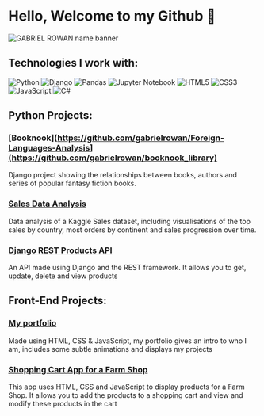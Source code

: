 
# Hello, Welcome to my Github :wave: 

![GABRIEL ROWAN name banner](https://github.com/user-attachments/assets/3281a76b-d4da-499d-b680-85ff5c1ad7b7)

## Technologies I work with: 

![Python](https://img.shields.io/badge/python-3670A0?style=for-the-badge&logo=python&logoColor=ffdd54)
![Django](https://img.shields.io/badge/django-%23092E20.svg?style=for-the-badge&logo=django&logoColor=white)
![Pandas](https://img.shields.io/badge/pandas-%23150458.svg?style=for-the-badge&logo=pandas&logoColor=white)
![Jupyter Notebook](https://img.shields.io/badge/jupyter-%23FA0F00.svg?style=for-the-badge&logo=jupyter&logoColor=white)
![HTML5](https://img.shields.io/badge/html5-%23E34F26.svg?style=for-the-badge&logo=html5&logoColor=white)
![CSS3](https://img.shields.io/badge/css3-%231572B6.svg?style=for-the-badge&logo=css3&logoColor=white)
![JavaScript](https://img.shields.io/badge/javascript-%23323330.svg?style=for-the-badge&logo=javascript&logoColor=%23F7DF1E)
![C#](https://img.shields.io/badge/c%23-%23239120.svg?style=for-the-badge&logo=csharp&logoColor=white)

## Python Projects: 

### [Booknook](https://github.com/gabrielrowan/Foreign-Languages-Analysis](https://github.com/gabrielrowan/booknook_library)

Django project showing the relationships between books, authors and series of popular fantasy fiction books.

### [Sales Data Analysis](https://github.com/gabrielrowan/sales_analysis)

Data analysis of a Kaggle Sales dataset, including visualisations of the top sales by country, most orders by continent and sales progression over time.

### [Django REST Products API](https://github.com/gabrielrowan/Django-Products-Rest-API)

An API made using Django and the REST framework. It allows you to get, update, delete and view products


## Front-End Projects: 
### [My portfolio](https://github.com/gabrielrowan/Portfolio-2023)

Made using HTML, CSS & JavaScript, my portfolio gives an intro to who I am, includes some subtle animations and displays my projects 

### [Shopping Cart App for a Farm Shop](https://github.com/gabrielrowan/Finleys-Farm-Shop-FE)

This app uses HTML, CSS and JavaScript to display products for a Farm Shop. It allows you to add the products to a shopping cart
and view and modify these products in the cart






